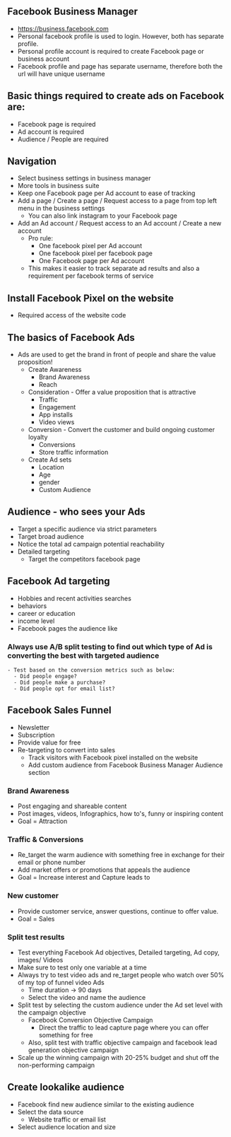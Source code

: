 ## Facebook Business Manager
- https://business.facebook.com
- Personal facebook profile is used to login. However, both has separate profile.
- Personal profile account is required to create Facebook page or business account
- Facebook profile and page has separate username, therefore both the url will have unique username 

## Basic things required to create ads on Facebook are:
- Facebook page is required
- Ad account is required
- Audience / People are required
  
## Navigation
- Select business settings in business manager
- More tools in business suite
- Keep one Facebook page per Ad account to ease of tracking 
- Add a page / Create a page / Request access to a page from top left menu in the business settings
  - You can also link instagram to your Facebook page 
- Add an Ad account / Request access to an Ad account / Create a new account 
  - Pro rule:
    - One facebook pixel per Ad account
    - One facebook pixel per facebook page
    - One Facebook page per Ad account
  - This makes it easier to track separate ad results and also a requirement per facebook terms of service

## Install Facebook Pixel on the website 
- Required access of the website code

## The basics of Facebook Ads 
- Ads are used to get the brand in front of people and share the value proposition!
  - Create Awareness 
    - Brand Awareness
    - Reach
  - Consideration - Offer a value proposition that is attractive
    - Traffic 
    - Engagement
    - App installs
    - Video views
  - Conversion - Convert the customer and build ongoing customer loyalty
    - Conversions
    - Store traffic information
  - Create Ad sets
    - Location
    - Age 
    - gender
    - Custom Audience

 ## Audience - who sees your Ads
 - Target a specific audience via strict parameters
 - Target broad audience 
 - Notice the total ad campaign potential reachability
 - Detailed targeting
   - Target the competitors facebook page 
  
  ## Facebook Ad targeting
  - Hobbies and recent activities searches
  - behaviors
  - career or education
  - income level
  - Facebook pages the audience like

  ### Always use A/B split testing to find out which type of Ad is converting the best with targeted audience 
    - Test based on the conversion metrics such as below:
      - Did people engage?
      - Did people make a purchase?
      - Did people opt for email list?

## Facebook Sales Funnel 
- Newsletter
- Subscription
- Provide value for free 
- Re-targeting to convert into sales
  - Track visitors with Facebook pixel installed on the website 
  - Add custom audience from Facebook Business Manager Audience section

### Brand Awareness 
  - Post engaging and shareable content 
  - Post images, videos, Infographics, how to's, funny or inspiring content
  - Goal = Attraction

### Traffic & Conversions 
- Re_target the warm audience with something free in exchange for their email or phone number
- Add market offers or promotions that appeals the audience 
- Goal = Increase interest and Capture leads to 

### New customer
- Provide customer service, answer questions, continue to offer value.
- Goal = Sales
  
### Split test results
- Test everything Facebook Ad objectives, Detailed targeting, Ad copy, images/ Videos
- Make sure to test only one variable at a time 
- Always try to test video ads and re_target people who watch over 50% of my top of funnel video Ads
  - Time duration -> 90 days
  - Select the video and name the audience 
- Split test by selecting the custom audience under the Ad set level with the campaign objective 
  - Facebook Conversion Objective Campaign
    - Direct the traffic to lead capture page where you can offer something for free
  - Also, split test with traffic objective campaign and facebook lead generation objective campaign
- Scale up the winning campaign with 20-25% budget and shut off the non-performing campaign
  
## Create lookalike audience
- Facebook find new audience similar to the existing audience
- Select the data source
  - Website traffic or email list 
- Select audience location and size